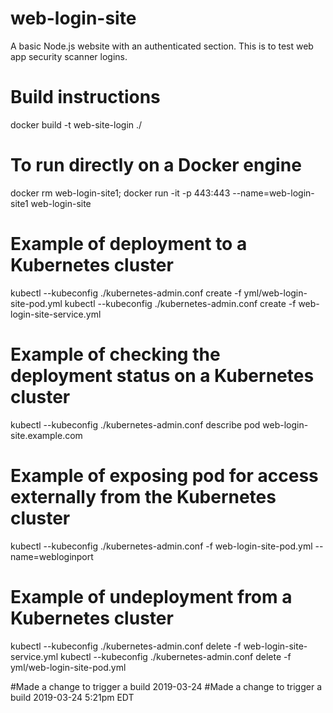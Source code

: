 # web-login-site
A basic Node.js website with an authenticated section.  This is to test web app security scanner logins.


# Build instructions
docker build -t web-site-login ./

# To run directly on a Docker engine
docker rm web-login-site1; docker run -it -p 443:443 --name=web-login-site1 web-login-site

# Example of deployment to a Kubernetes cluster
kubectl --kubeconfig ./kubernetes-admin.conf create -f yml/web-login-site-pod.yml
kubectl --kubeconfig ./kubernetes-admin.conf create -f web-login-site-service.yml

# Example of checking the deployment status on a Kubernetes cluster
kubectl --kubeconfig ./kubernetes-admin.conf describe pod web-login-site.example.com

# Example of exposing pod for access externally from the Kubernetes cluster
kubectl --kubeconfig ./kubernetes-admin.conf -f web-login-site-pod.yml --name=webloginport


# Example of undeployment from a Kubernetes cluster
kubectl --kubeconfig ./kubernetes-admin.conf delete -f web-login-site-service.yml
kubectl --kubeconfig ./kubernetes-admin.conf delete -f yml/web-login-site-pod.yml


#Made a change to trigger a build 2019-03-24
#Made a change to trigger a build 2019-03-24 5:21pm EDT